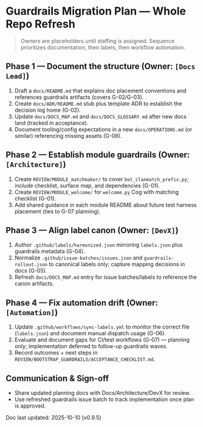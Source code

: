# Guardrails Migration Plan — Whole Repo Refresh

> Owners are placeholders until staffing is assigned. Sequence prioritizes documentation, then labels, then workflow automation.

## Phase 1 — Document the structure (Owner: `[Docs Lead]`)
1. Draft a `docs/README.md` that explains doc placement conventions and references guardrails artifacts (covers G-02/G-03).
2. Create `docs/ADR/README.md` stub plus template ADR to establish the decision log home (G-02).
3. Update `docs/DOCS_MAP.md` and `docs/DOCS_GLOSSARY.md` after new docs land (tracked in acceptance).
4. Document tooling/config expectations in a new `docs/OPERATIONS.md` (or similar) referencing missing assets (G-08).

## Phase 2 — Establish module guardrails (Owner: `[Architecture]`)
1. Create `REVIEW/MODULE_matchmaker/` to cover `bot_clanmatch_prefix.py`; include checklist, surface map, and dependencies (G-01).
2. Create `REVIEW/MODULE_welcome/` for `welcome.py` Cog with matching checklist (G-01).
3. Add shared guidance in each module README about future test harness placement (ties to G-07 planning).

## Phase 3 — Align label canon (Owner: `[DevX]`)
1. Author `.github/labels/harmonized.json` mirroring `labels.json` plus guardrails metadata (G-04).
2. Normalize `.github/issue-batches/issues.json` and `guardrails-rollout.json` to canonical labels only; capture mapping decisions in docs (G-05).
3. Refresh `docs/DOCS_MAP.md` entry for issue batches/labels to reference the canon artifacts.

## Phase 4 — Fix automation drift (Owner: `[Automation]`)
1. Update `.github/workflows/sync-labels.yml` to monitor the correct file (`labels.json`) and document manual dispatch usage (G-06).
2. Evaluate and document gaps for CI/test workflows (G-07) — planning only; implementation deferred to follow-up guardrails waves.
3. Record outcomes + next steps in `REVIEW/BOOTSTRAP_GUARDRAILS/ACCEPTANCE_CHECKLIST.md`.

## Communication & Sign-off
- Share updated planning docs with Docs/Architecture/DevX for review.
- Use refreshed guardrails issue batch to track implementation once plan is approved.

Doc last updated: 2025-10-10 (v0.9.5)
